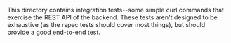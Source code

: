 This directory contains integration tests--some simple curl commands
that exercise the REST API of the backend.  These tests aren't
designed to be exhaustive (as the rspec tests should cover most
things), but should provide a good end-to-end test.
